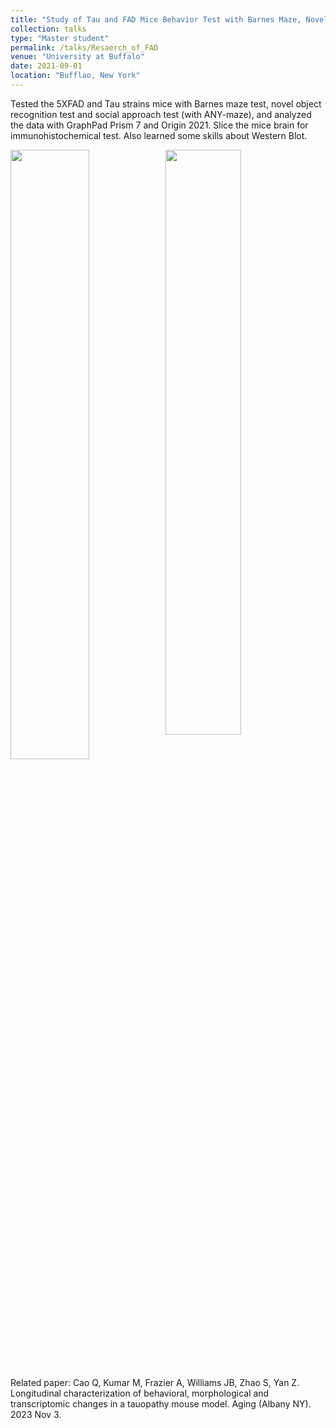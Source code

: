 ```yaml
---
title: "Study of Tau and FAD Mice Behavior Test with Barnes Maze, Novel Object Task, and Social Preference Task"
collection: talks
type: "Master student"
permalink: /talks/Resaerch_of_FAD
venue: "University at Buffalo"
date: 2021-09-01
location: "Bufflao, New York"
---
```


Tested the 5XFAD and Tau strains mice with Barnes maze test, novel object recognition test and social approach test (with ANY-maze), and analyzed the data with GraphPad Prism 7 and Origin 2021. Slice the mice brain for immunohistochemical test. Also learned some skills about Western Blot.

<img src="http://Shengkai24.github.io/images/BarnesMaze.jpg" width="50%" style="display:inline-block; vertical-align:top; margin-right:-4px;">
<img src="http://Shengkai24.github.io/images/NovelObjectRecognitionTest.png" width="49%" style="display:inline-block; vertical-align:top; margin-left:-4px;">

Related paper: Cao Q, Kumar M, Frazier A, Williams JB, Zhao S, Yan Z. Longitudinal characterization of behavioral, morphological and transcriptomic changes in a tauopathy mouse model. Aging (Albany NY). 2023 Nov 3.
